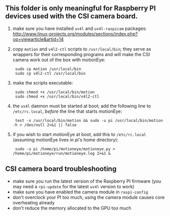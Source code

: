 ## This folder is only meaningful for Raspberry PI devices used with the CSI camera board. ##

1. make sure you have installed `uv4l` and `uv4l-raspicam` packages:
   <http://www.linux-projects.org/modules/sections/index.php?op=viewarticle&artid=14>

2. copy `motion` and `v4l2-ctl` scripts to `/usr/local/bin`;
   they serve as wrappers for their corresponding programs and will
   make the CSI camera work out of the box with motionEye:
   
        sudo cp motion /usr/local/bin
        sudo cp v4l2-ctl /usr/local/bin

3. make the scripts executable:

        sudo chmod +x /usr/local/bin/motion
        sudo chmod +x /usr/local/bin/v4l2-ctl

4. the `uv4l` daemon must be started at boot; add the following line to `/etc/rc.local`,
   *before* the line that starts motionEye:

        test -x /usr/local/bin/motion && sudo -u pi /usr/local/bin/motion -h > /dev/null 2>&1 || false

5. if you wish to start motionEye at boot, add this to `/etc/rc.local` (assuming motionEye lives in pi's home directory):

        sudo -u pi /home/pi/motioneye/motioneye.py > /home/pi/motioneye/run/motioneye.log 2>&1 &

        
## CSI camera board troubleshooting ##

* make sure you run the latest version of the Raspberry PI firmware
(you may need a `rpi-update` for the latest `uv4l` version to work)
* make sure you have enabled the camera module in `raspi-config`
* don't overclock your PI too much, using the camera module causes core overheating already
* don't reduce the memory allocated to the GPU too much
